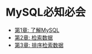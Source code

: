 # MySQL必知必会 #

- [第1章: 了解MySQL](./chapter01.md)
- [第2章: 检索数据](./chapter02.md)
- [第3章: 排序检索数据](./chapter03.md)
